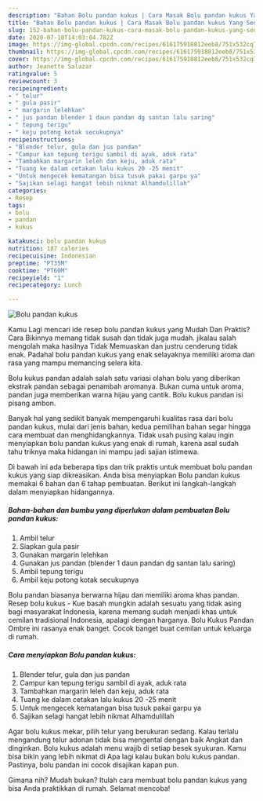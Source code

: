 ```yaml
---
description: "Bahan Bolu pandan kukus | Cara Masak Bolu pandan kukus Yang Sedap"
title: "Bahan Bolu pandan kukus | Cara Masak Bolu pandan kukus Yang Sedap"
slug: 152-bahan-bolu-pandan-kukus-cara-masak-bolu-pandan-kukus-yang-sedap
date: 2020-07-10T14:03:04.782Z
image: https://img-global.cpcdn.com/recipes/616175918812eeb8/751x532cq70/bolu-pandan-kukus-foto-resep-utama.jpg
thumbnail: https://img-global.cpcdn.com/recipes/616175918812eeb8/751x532cq70/bolu-pandan-kukus-foto-resep-utama.jpg
cover: https://img-global.cpcdn.com/recipes/616175918812eeb8/751x532cq70/bolu-pandan-kukus-foto-resep-utama.jpg
author: Jeanette Salazar
ratingvalue: 5
reviewcount: 3
recipeingredient:
- " telur"
- " gula pasir"
- " margarin lelehkan"
- " jus pandan blender 1 daun pandan dg santan lalu saring"
- " tepung terigu"
- " keju potong kotak secukupnya"
recipeinstructions:
- "Blender telur, gula dan jus pandan"
- "Campur kan tepung terigu sambil di ayak, aduk rata"
- "Tambahkan margarin leleh dan keju, aduk rata"
- "Tuang ke dalam cetakan lalu kukus 20 -25 menit"
- "Untuk mengecek kematangan bisa tusuk pakai garpu ya"
- "Sajikan selagi hangat lebih nikmat Alhamdulillah"
categories:
- Resep
tags:
- bolu
- pandan
- kukus

katakunci: bolu pandan kukus 
nutrition: 187 calories
recipecuisine: Indonesian
preptime: "PT35M"
cooktime: "PT60M"
recipeyield: "1"
recipecategory: Lunch

---
```



![Bolu pandan kukus](https://img-global.cpcdn.com/recipes/616175918812eeb8/751x532cq70/bolu-pandan-kukus-foto-resep-utama.jpg)

Kamu Lagi mencari ide resep bolu pandan kukus yang Mudah Dan Praktis? Cara Bikinnya memang tidak susah dan tidak juga mudah. jikalau salah mengolah maka hasilnya Tidak Memuaskan dan justru cenderung tidak enak. Padahal bolu pandan kukus yang enak selayaknya memiliki aroma dan rasa yang mampu memancing selera kita.

Bolu kukus pandan adalah salah satu variasi olahan bolu yang diberikan ekstrak pandan sebagai penambah aromanya. Bukan cuma untuk aroma, pandan juga memberikan warna hijau yang cantik. Bolu kukus pandan isi pisang ambon.

Banyak hal yang sedikit banyak mempengaruhi kualitas rasa dari bolu pandan kukus, mulai dari jenis bahan, kedua pemilihan bahan segar hingga cara membuat dan menghidangkannya. Tidak usah pusing kalau ingin menyiapkan bolu pandan kukus yang enak di rumah, karena asal sudah tahu triknya maka hidangan ini mampu jadi sajian istimewa.


Di bawah ini ada beberapa tips dan trik praktis untuk membuat bolu pandan kukus yang siap dikreasikan. Anda bisa menyiapkan Bolu pandan kukus memakai 6 bahan dan 6 tahap pembuatan. Berikut ini langkah-langkah dalam menyiapkan hidangannya.

<!--inarticleads1-->

##### Bahan-bahan dan bumbu yang diperlukan dalam pembuatan Bolu pandan kukus:

1. Ambil  telur
1. Siapkan  gula pasir
1. Gunakan  margarin lelehkan
1. Gunakan  jus pandan (blender 1 daun pandan dg santan lalu saring)
1. Ambil  tepung terigu
1. Ambil  keju potong kotak secukupnya


Bolu pandan biasanya berwarna hijau dan memiliki aroma khas pandan. Resep bolu kukus - Kue basah mungkin adalah sesuatu yang tidak asing bagi masyarakat Indonesia, karena memang sudah menjadi khas untuk cemilan tradisional Indonesia, apalagi dengan harganya. Bolu Kukus Pandan Ombre ini rasanya enak banget. Cocok banget buat cemilan untuk keluarga di rumah. 

<!--inarticleads2-->

##### Cara menyiapkan Bolu pandan kukus:

1. Blender telur, gula dan jus pandan
1. Campur kan tepung terigu sambil di ayak, aduk rata
1. Tambahkan margarin leleh dan keju, aduk rata
1. Tuang ke dalam cetakan lalu kukus 20 -25 menit
1. Untuk mengecek kematangan bisa tusuk pakai garpu ya
1. Sajikan selagi hangat lebih nikmat Alhamdulillah


Agar bolu kukus mekar, pilih telur yang berukuran sedang. Kalau terlalu mengandung telur adonan tidak bisa mengental dengan baik Angkat dan dinginkan. Bolu kukus adalah menu wajib di setiap besek syukuran. Kamu bisa bikin yang lebih nikmat di Apa lagi kalau bukan bolu kukus pandan. Pastinya, bolu pandan ini cocok disajikan kapan pun. 

Gimana nih? Mudah bukan? Itulah cara membuat bolu pandan kukus yang bisa Anda praktikkan di rumah. Selamat mencoba!
